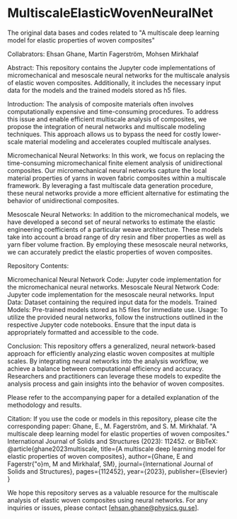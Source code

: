 # MultiscaleElasticWovenNeuralNet
The original data bases and codes related to "A multiscale deep learning model for elastic properties of woven composites"

Collabrators: Ehsan Ghane, Martin Fagerström, Mohsen Mirkhalaf

Abstract:
This repository contains the Jupyter code implementations of micromechanical and mesoscale neural networks for the multiscale analysis of elastic woven composites. Additionally, it includes the necessary input data for the models and the trained models stored as h5 files.

Introduction:
The analysis of composite materials often involves computationally expensive and time-consuming procedures. To address this issue and enable efficient multiscale analysis of composites, we propose the integration of neural networks and multiscale modeling techniques. This approach allows us to bypass the need for costly lower-scale material modeling and accelerates coupled multiscale analyses.

Micromechanical Neural Networks:
In this work, we focus on replacing the time-consuming micromechanical finite element analysis of unidirectional composites. Our micromechanical neural networks capture the local material properties of yarns in woven fabric composites within a multiscale framework. By leveraging a fast multiscale data generation procedure, these neural networks provide a more efficient alternative for estimating the behavior of unidirectional composites.

Mesoscale Neural Networks:
In addition to the micromechanical models, we have developed a second set of neural networks to estimate the elastic engineering coefficients of a particular weave architecture. These models take into account a broad range of dry resin and fiber properties as well as yarn fiber volume fraction. By employing these mesoscale neural networks, we can accurately predict the elastic properties of woven composites.

Repository Contents:

Micromechanical Neural Network Code: Jupyter code implementation for the micromechanical neural networks.
Mesoscale Neural Network Code: Jupyter code implementation for the mesoscale neural networks.
Input Data: Dataset containing the required input data for the models.
Trained Models: Pre-trained models stored as h5 files for immediate use.
Usage:
To utilize the provided neural networks, follow the instructions outlined in the respective Jupyter code notebooks. Ensure that the input data is appropriately formatted and accessible to the code.

Conclusion:
This repository offers a generalized, neural network-based approach for efficiently analyzing elastic woven composites at multiple scales. By integrating neural networks into the analysis workflow, we achieve a balance between computational efficiency and accuracy. Researchers and practitioners can leverage these models to expedite the analysis process and gain insights into the behavior of woven composites.

Please refer to the accompanying paper for a detailed explanation of the methodology and results.

Citation:
If you use the code or models in this repository, please cite the corresponding paper:
Ghane, E., M. Fagerström, and S. M. Mirkhalaf. "A multiscale deep learning model for elastic properties of woven composites." International Journal of Solids and Structures (2023): 112452.
or BibTeX:
@article{ghane2023multiscale,
  title={A multiscale deep learning model for elastic properties of woven composites},
  author={Ghane, E and Fagerstr{\"o}m, M and Mirkhalaf, SM},
  journal={International Journal of Solids and Structures},
  pages={112452},
  year={2023},
  publisher={Elsevier}
}

We hope this repository serves as a valuable resource for the multiscale analysis of elastic woven composites using neural networks. For any inquiries or issues, please contact [ehsan.ghane@physics.gu.se].

